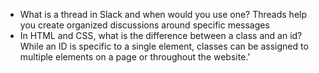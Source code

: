 - What is a thread in Slack and when would you use one?
Threads help you create organized discussions around specific messages
- In HTML and CSS, what is the difference between a class and an id?
While an ID is specific to a single element, classes can be assigned to multiple elements on a page or throughout the website.'
